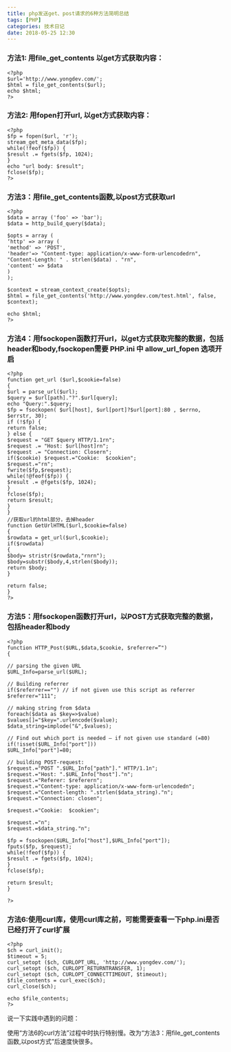 ```yaml
---
title: php发送get、post请求的6种方法简明总结
tags: [PHP]
categories: 技术日记
date: 2018-05-25 12:30
---
```


### 方法1: 用file_get_contents 以get方式获取内容：

	<?php
	$url='http://www.yongdev.com/';  
	$html = file_get_contents($url);
	echo $html;
	?>

### 方法2: 用fopen打开url, 以get方式获取内容：

	<?php
	$fp = fopen($url, 'r');
	stream_get_meta_data($fp);
	while(!feof($fp)) {
	$result .= fgets($fp, 1024);
	}
	echo "url body: $result";
	fclose($fp);
	?>

### 方法3：用file_get_contents函数,以post方式获取url

	<?php
	$data = array ('foo' => 'bar');
	$data = http_build_query($data);
	
	$opts = array (
	‘http' => array (
	'method' => 'POST',
	'header'=> "Content-type: application/x-www-form-urlencodedrn",
	"Content-Length: " . strlen($data) . "rn",
	'content' => $data
	)
	);
	
	$context = stream_context_create($opts);
	$html = file_get_contents('http://www.yongdev.com/test.html', false, $context);
	
	echo $html;
	?>

### 方法4：用fsockopen函数打开url，以get方式获取完整的数据，包括header和body,fsockopen需要 PHP.ini 中 allow_url_fopen 选项开启

	<?php
	function get_url ($url,$cookie=false)
	{
	$url = parse_url($url);
	$query = $url[path]."?".$url[query];
	echo "Query:".$query;
	$fp = fsockopen( $url[host], $url[port]?$url[port]:80 , $errno, $errstr, 30);
	if (!$fp) {
	return false;
	} else {
	$request = "GET $query HTTP/1.1rn";
	$request .= "Host: $url[host]rn";
	$request .= "Connection: Closern";
	if($cookie) $request.="Cookie:  $cookien";
	$request.="rn";
	fwrite($fp,$request);
	while(!@feof($fp)) {
	$result .= @fgets($fp, 1024);
	}
	fclose($fp);
	return $result;
	}
	}
	//获取url的html部分，去掉header
	function GetUrlHTML($url,$cookie=false)
	{
	$rowdata = get_url($url,$cookie);
	if($rowdata)
	{
	$body= stristr($rowdata,"rnrn");
	$body=substr($body,4,strlen($body));
	return $body;
	}
	
	return false;
	}
	?>

### 方法5：用fsockopen函数打开url，以POST方式获取完整的数据，包括header和body

	<?php
	function HTTP_Post($URL,$data,$cookie, $referrer=”")
	{
	
	// parsing the given URL
	$URL_Info=parse_url($URL);
	
	// Building referrer
	if($referrer=="") // if not given use this script as referrer
	$referrer="111";
	
	// making string from $data
	foreach($data as $key=>$value)
	$values[]="$key=".urlencode($value);
	$data_string=implode("&",$values);
	
	// Find out which port is needed – if not given use standard (=80)
	if(!isset($URL_Info["port"]))
	$URL_Info["port"]=80;
	
	// building POST-request:
	$request.="POST ".$URL_Info["path"]." HTTP/1.1n";
	$request.="Host: ".$URL_Info["host"]."n";
	$request.="Referer: $referern";
	$request.="Content-type: application/x-www-form-urlencodedn";
	$request.="Content-length: ".strlen($data_string)."n";
	$request.="Connection: closen";
	
	$request.="Cookie:  $cookien";
	
	$request.="n";
	$request.=$data_string."n";
	
	$fp = fsockopen($URL_Info["host"],$URL_Info["port"]);
	fputs($fp, $request);
	while(!feof($fp)) {
	$result .= fgets($fp, 1024);
	}
	fclose($fp);
	
	return $result;
	}
	
	?>

### 方法6:使用curl库，使用curl库之前，可能需要查看一下php.ini是否已经打开了curl扩展

	<?php
	$ch = curl_init();
	$timeout = 5;
	curl_setopt ($ch, CURLOPT_URL, 'http://www.yongdev.com/');
	curl_setopt ($ch, CURLOPT_RETURNTRANSFER, 1);
	curl_setopt ($ch, CURLOPT_CONNECTTIMEOUT, $timeout);
	$file_contents = curl_exec($ch);
	curl_close($ch);
	
	echo $file_contents;
	?>

说一下实践中遇到的问题：

使用“方法6的curl方法”过程中时执行特别慢。改为“方法3：用file_get_contents函数,以post方式”后速度快很多。




